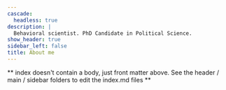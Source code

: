 ```yaml
---
cascade:
  headless: true
description: |
  Behavioral scientist. PhD Candidate in Political Science. 
show_header: true
sidebar_left: false
title: About me
---
```


** index doesn't contain a body, just front matter above.
See the header / main / sidebar folders to edit the index.md files **
